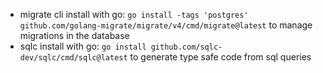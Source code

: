
- migrate cli install with go: `go install -tags 'postgres' github.com/golang-migrate/migrate/v4/cmd/migrate@latest` to manage migrations in the database
- sqlc install with go: `go install github.com/sqlc-dev/sqlc/cmd/sqlc@latest` to generate type safe code from sql queries
